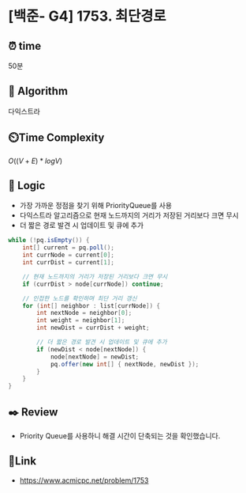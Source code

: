 # [백준- G4] 1753. 최단경로
 
## ⏰  **time**
50분

## :pushpin: **Algorithm**
다익스트라

## ⏲️**Time Complexity**
$O((V + E) * log V)$

## :round_pushpin: **Logic**
- 가장 가까운 정점을 찾기 위해 PriorityQueue를 사용
- 다익스트라 알고리즘으로 현재 노드까지의 거리가 저장된 거리보다 크면 무시
- 더 짧은 경로 발견 시 업데이트 및 큐에 추가
```java
while (!pq.isEmpty()) {
	int[] current = pq.poll();
	int currNode = current[0];
	int currDist = current[1];

	// 현재 노드까지의 거리가 저장된 거리보다 크면 무시
	if (currDist > node[currNode]) continue;

	// 인접한 노드를 확인하며 최단 거리 갱신
	for (int[] neighbor : list[currNode]) {
		int nextNode = neighbor[0];
		int weight = neighbor[1];
		int newDist = currDist + weight;

		// 더 짧은 경로 발견 시 업데이트 및 큐에 추가
		if (newDist < node[nextNode]) {
			node[nextNode] = newDist;
			pq.offer(new int[] { nextNode, newDist });
		}
	}
}
```

## :black_nib: **Review**
- Priority Queue를 사용하니 해결 시간이 단축되는 것을 확인했습니다.

## 📡**Link**
- https://www.acmicpc.net/problem/1753
